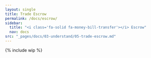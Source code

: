 ```yaml
---
layout: single
title: Trade Escrow
permalink: /docs/escrow/
sidebar:
  title: "<i class='fa-solid fa-money-bill-transfer'></i> Escrow"
  nav: docs
src: "_pages/docs/03-understand/05-trade-escrow.md"
---
```


{% include wip %}